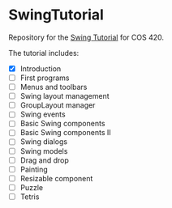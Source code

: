 # SwingTutorial

Repository for the [Swing Tutorial](http://zetcode.com/tutorials/javaswingtutorial/) for COS 420.

The tutorial includes:

- [x] Introduction
- [ ] First programs
- [ ] Menus and toolbars
- [ ] Swing layout management
- [ ] GroupLayout manager
- [ ] Swing events
- [ ] Basic Swing components
- [ ] Basic Swing components II
- [ ] Swing dialogs
- [ ] Swing models
- [ ] Drag and drop
- [ ] Painting
- [ ] Resizable component
- [ ] Puzzle
- [ ] Tetris
